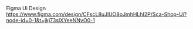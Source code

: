 Figma Ui Design
https://www.figma.com/design/CFscL8uJlUO8oJmhHLhI2P/Sca-Shop-Ui?node-id=0-1&t=jkj73sIXYeeNNvO0-1
